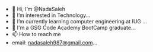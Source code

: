 - 👋 Hi, I’m @NadaSaleh
- 👀 I’m interested in Technology...
- 🌱 I’m currently learning computer engineering at IUG  ...
- 💞️ I'm a GSG Code Academy BootCamp graduate...
- 📫 How to reach me 
- email: nadasaleh987@gmail.com...

<!---
NadaSaleh20/NadaSaleh20 is a ✨ special ✨ repository because its `README.md` (this file) appears on your GitHub profile.
You can click the Preview link to take a look at your changes.
--->
